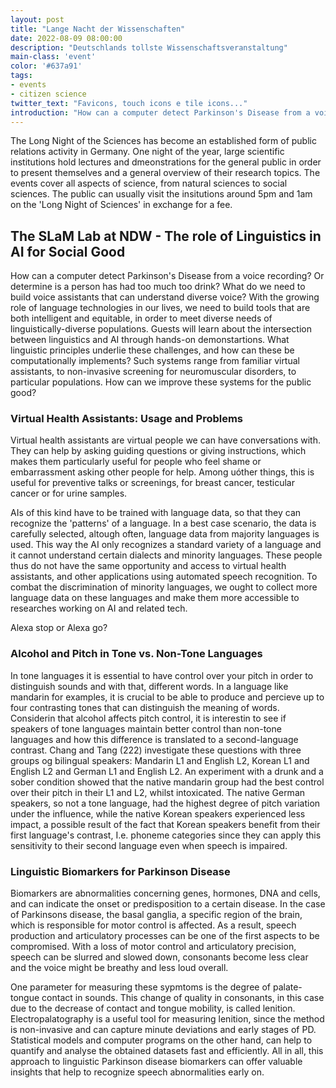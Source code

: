 ```yaml
---
layout: post
title: "Lange Nacht der Wissenschaften"
date: 2022-08-09 08:00:00
description: "Deutschlands tollste Wissenschaftsveranstaltung"
main-class: 'event'
color: '#637a91'
tags:
- events
- citizen science
twitter_text: "Favicons, touch icons e tile icons..."
introduction: "How can a computer detect Parkinson's Disease from a voice recording? Or determine whether a person has had too much too drink? What do we need to build voice assistants that can understand diverse voices?"
---
```


The Long Night of the Sciences has become an established form of public relations activity in Germany. One night of the year, large scientific institutions hold lectures and dmeonstrations for the general public in order to present themselves and a general overview of their research topics. The events cover all aspects of science, from natural sciences to social sciences. The public can usually visit the insitutions around 5pm and 1am on the 'Long Night of Sciences' in exchange for a fee.   

## The SLaM Lab at NDW - The role of Linguistics in AI for Social Good
How can a computer detect Parkinson's Disease from a voice recording? Or determine is a person has had too much too drink? What do we need to build voice assistants that can understand diverse voice? With the growing role of language technologies in our lives, we need to build tools that are both intelligent and equitable, in order to meet diverse needs of linguistically-diverse populations. Guests will learn about the intersection between linguistics and AI through hands-on demonstartions. What linguistic principles underlie these challenges, and how can these be computationally implements? Such systems range from familiar virtual assistants, to non-invasive screening for neuromuscular disorders, to particular populations. How can we improve these systems for the public good? 


### Virtual Health Assistants: Usage and Problems 
Virtual health assistants are virtual people we can have conversations with. They can help by asking guiding questions or giving instructions, which makes them particularly useful for people who feel shame or embarrassment asking other people for help. Among uóther things, this is useful for preventive talks or screenings, for breast cancer, testicular cancer or for urine samples. 

AIs of this kind have to be trained with language data, so that they can recognize the 'patterns' of a language. In a best case scenario, the data is carefully selected, altough often, language data from majority languages is used. This way the AI only recognizes a standard variety of a language and it cannot understand certain dialects and minority languages. These people thus do not have the same opportunity and access to virtual health assistants, and other applications using automated speech recognition. To combat the discrimination of minority languages, we ought to collect more language data on these languages and make them more accessible to researches working on AI and related tech.   

Alexa stop or Alexa go?

### Alcohol and Pitch in Tone vs. Non-Tone Languages
In tone languages it is essential to have control over your pitch in order to distinguish sounds and with that, different words. In a language like mandarin for examples, it is crucial to be able to produce and percieve up to four contrasting tones that can distinguish the meaning of words. Considerin that alcohol affects pitch control, it is interestin to see if speakers of tone languages maintain better control than non-tone languages and how this difference is translated to a second-language contrast. Chang and Tang (222) investigate these questions with three groups og bilingual speakers: Mandarin L1 and English L2, Korean L1 and English L2 and German L1 and English L2. An experiment with a drunk and a sober condition showed that the native mandarin group had the best control over their pitch in their L1 and L2, whilst intoxicated. The native German speakers, so not a tone language, had the highest degree of pitch variation under the influence, while the native Korean speakers experienced less impact, a possible result of the fact that Korean speakers benefit from their first language's contrast, I.e. phoneme categories since they can apply this sensitivity to their second language even when speech is impaired. 

### Linguistic Biomarkers for Parkinson Disease
Biomarkers are abnormalities concerning genes, hormones, DNA and cells, and can indicate the onset or predisposition to a certain disease. In the case of Parkinsons disease, the basal ganglia, a specific region of the brain, which is responsible for motor control  is affected. As a result, speech production and articulatory processes can be one of the first aspects to be compromised. With a loss of motor control and articulatory precision, speech can be slurred and slowed down, consonants become less clear and the voice might be breathy and less loud overall. 

One parameter for measuring these sypmtoms is the degree of palate-tongue contact in sounds. This change of quality in consonants, in this case due to the decrease of contact and tongue mobility, is called lenition. Electropalatography is a useful tool for measuring lenition, since the method is non-invasive and can capture minute deviations and early stages of PD. Statistical models and computer programs on the other hand, can help to quantify and analyse the obtained datasets fast and efficiently. All in all, this approach to linguistic Parkinson disease biomarkers can offer valuable insights that help to recognize speech abnormalities early on. 

